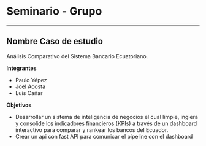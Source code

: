 # Seminario - Grupo 
---

## Nombre Caso de estudio
Análisis Comparativo del Sistema Bancario Ecuatoriano.

**Integrantes**
- Paulo Yépez
- Joel Acosta
- Luis Cañar

**Objetivos**
- Desarrollar un sistema de inteligencia de negocios el cual limpie, ingiera y consolide los indicadores financieros (KPIs) a través de un dashboard interactivo para comparar y rankear los bancos del Ecuador.
- Crear un api con fast API para comunicar el pipeline con el dashboard
